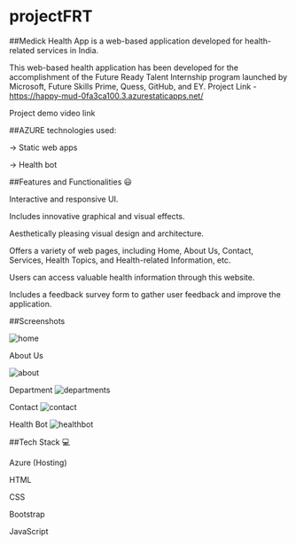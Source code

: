 # projectFRT


##Medick Health App is a web-based application developed for health-related services in India.

This web-based health application has been developed for the accomplishment of the Future Ready Talent Internship program launched by Microsoft, Future Skills Prime, Quess, GitHub, and EY.
Project Link - https://happy-mud-0fa3ca100.3.azurestaticapps.net/

Project demo video link

##AZURE technologies used:

-> Static web apps

-> Health bot

##Features and Functionalities 😃

Interactive and responsive UI.

Includes innovative graphical and visual effects.

Aesthetically pleasing visual design and architecture.

Offers a variety of web pages, including Home, About Us, Contact, Services, Health Topics, and Health-related Information, etc.

Users can access valuable health information through this website.

Includes a feedback survey form to gather user feedback and improve the application.

##Screenshots

![home](https://github.com/Jaysheel11/projectFRT/assets/118257294/3aeb8ba0-bab7-4204-ac41-8a7db21868b1)

About Us

![about](https://github.com/Jaysheel11/projectFRT/assets/118257294/3d0590b8-83ba-443f-844d-6a817c3076ef)

Department
![departments](https://github.com/Jaysheel11/projectFRT/assets/118257294/ad1698b9-86e4-4717-8e3f-0957e37c6b7a)


Contact
![contact](https://github.com/Jaysheel11/projectFRT/assets/118257294/9f93c546-72ea-42c1-9991-e360ffd5bfde)


Health Bot
![healthbot](https://github.com/Jaysheel11/projectFRT/assets/118257294/b6d6c614-b42e-4bbf-87e3-763319925dc9)


##Tech Stack 💻

Azure (Hosting)

HTML

CSS

Bootstrap

JavaScript

